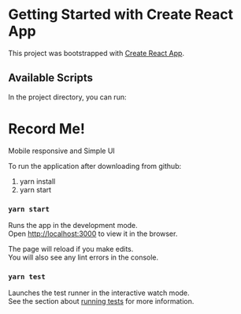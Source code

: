 # Getting Started with Create React App

This project was bootstrapped with [Create React App](https://github.com/facebook/create-react-app).

## Available Scripts

In the project directory, you can run:

# Record Me!
Mobile responsive and Simple UI

To run the application after downloading from github:
  1. yarn install
  2. yarn start

 


### `yarn start`

Runs the app in the development mode.\
Open [http://localhost:3000](http://localhost:3000) to view it in the browser.

The page will reload if you make edits.\
You will also see any lint errors in the console.

### `yarn test`

Launches the test runner in the interactive watch mode.\
See the section about [running tests](https://facebook.github.io/create-react-app/docs/running-tests) for more information.

